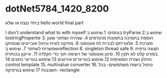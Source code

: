# dotNet5784_1420_8200
ביחד ננצח
או שלא
hello world
final part

I don't understand what to with myself
בונוסים:
1.שימוש ב tryParse
2.שימוש ב tostringPropertie
3. הוספת בתמיכה בתמונות מהנדסים
4. שמירה ושחזור שעון מערכת
5. אלגוריתם לבניית לוז אוטומטי
6. מחיקה לוגית וניהול אובייטים שנמחקו ואפשרות לשחזור
7. שימוש בreflection
8. singleton thread safe
9. תצוגה גרפית בפורט קלט לא תקין
10. סינון אוטומטי של רשימה תוך כדי הקלדה
11. אייקון בכותרת החלון ושורת המשימות
12.שימוש בטריגרים אירועים
13.שימוש בטריגר נתונים
14. control template
15. multivalue converter
16. טיפול בישות משתמשים- בכל השכבות
17.שימוש בגרפיקה- rectangle